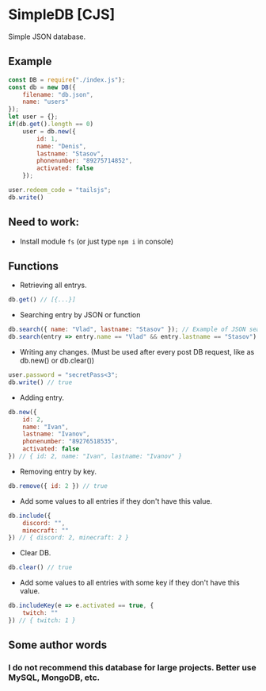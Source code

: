 # SimpleDB [CJS]
Simple JSON database.

## Example
```js
const DB = require("./index.js");
const db = new DB({
    filename: "db.json",
    name: "users"
});
let user = {};
if(db.get().length == 0)
    user = db.new({
        id: 1,
        name: "Denis",
        lastname: "Stasov",
        phonenumber: "89275714852",
        activated: false
    });

user.redeem_code = "tailsjs";
db.write()
```
## Need to work:
* Install module ```fs``` (or just type ```npm i``` in console)

## Functions
* Retrieving all entrys.
```js
db.get() // [{...}]
```
* Searching entry by JSON or function
```js
db.search({ name: "Vlad", lastname: "Stasov" }); // Example of JSON searching. [{ id: 1, name: "Vlad", lastname: "Stasov" ... }]
db.search(entry => entry.name == "Vlad" && entry.lastname == "Stasov") // Example of arrow function. [{ id: 1, name: "Vlad", lastname: "Stasov" ... }]
```
* Writing any changes. (Must be used after every post DB request, like as db.new() or db.clear())
```js
user.password = "secretPass<3";
db.write() // true
```
* Adding entry.
```js
db.new({
    id: 2,
    name: "Ivan",
    lastname: "Ivanov",
    phonenumber: "89276518535",
    activated: false
}) // { id: 2, name: "Ivan", lastname: "Ivanov" }
```
* Removing entry by key.
```js
db.remove({ id: 2 }) // true
```
* Add some values to all entries if they don't have this value.
```js
db.include({
    discord: "",
    minecraft: ""
}) // { discord: 2, minecraft: 2 }
```
* Clear DB.
```js
db.clear() // true
```
* Add some values to all entries with some key if they don't have this value.
```js
db.includeKey(e => e.activated == true, {
    twitch: ""
}) // { twitch: 1 }
```

## Some author words
### I do not recommend this database for large projects. Better use MySQL, MongoDB, etc.